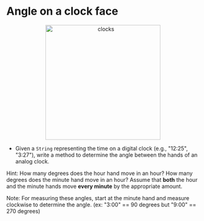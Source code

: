# Angle on a clock face

<p align="center">
  <img src="https://curriculum-content.s3.amazonaws.com/module-1/whiteboard-challenge/clock-hand-angle/Image_119_ClockHandAngle.png" alt="clocks" width="300"/>
</p>

* Given a `String` representing the time on a digital clock (e.g., "12:25", "3:27"), write a method to determine the angle between the hands of an analog clock.

Hint: How many degrees does the hour hand move in an hour? How many degrees does the minute hand move in an hour?
Assume that **both** the hour and the minute hands move **every minute** by the appropriate amount.

Note: For measuring these angles, start at the minute hand and measure clockwise to determine the angle. (ex: "3:00" == 90 degrees but "9:00" == 270 degrees) 

